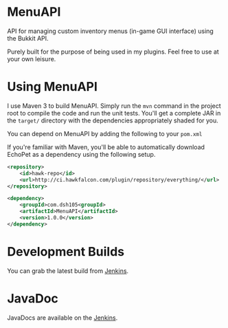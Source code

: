 MenuAPI
=======

API for managing custom inventory menus (in-game GUI interface) using the Bukkit API.

Purely built for the purpose of being used in my plugins. Feel free to use at your own leisure.

Using MenuAPI
=============
I use Maven 3 to build MenuAPI. Simply run the `mvn` command in the project root to compile the code and run the unit tests. You'll get a complete JAR in the `target/` directory with the dependencies appropriately shaded for you.

You can depend on MenuAPI by adding the following to your `pom.xml`

If you're familiar with Maven, you'll be able to automatically download EchoPet as a dependency using the following setup.

```xml
<repository>
    <id>hawk-repo</id>
    <url>http://ci.hawkfalcon.com/plugin/repository/everything/</url>
</repository>
```

```xml
<dependency>
    <groupId>com.dsh105<groupId>
    <artifactId>MenuAPI</artifactId>
    <version>1.0.0</version>
</dependency>
```

Development Builds
=================

You can grab the latest build from [Jenkins](http://ci.hawkfalcon.com/view/DSH105/job/MenuAPI/).

JavaDoc
=======

JavaDocs are available on the [Jenkins](http://ci.hawkfalcon.com/view/DSH105/job/MenuAPI/javadoc/).
